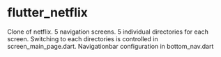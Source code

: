 # flutter_netflix

Clone of netflix.
5 navigation screens.
5 individual directories for each screen.
Switching to each directories is controlled in screen_main_page.dart.
Navigationbar configuration in bottom_nav.dart